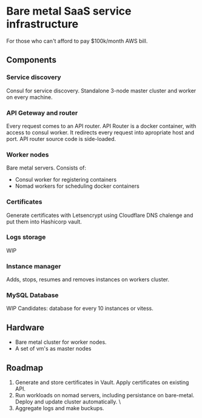 # Bare metal SaaS service infrastructure

For those who can't afford to pay $100k/month AWS bill.

## Components

### Service discovery
Consul for service discovery. Standalone 3-node master cluster and worker on every machine.

### API Geteway and router
Every request comes to an API router. API Router is a docker container, with access to consul worker. It redirects every request into apropriate host and port. API router source code is side-loaded.

### Worker nodes
Bare metal servers. Consists of: 
- Consul worker for registering containers
- Nomad workers for scheduling docker containers

### Certificates
Generate certificates with Letsencrypt using Cloudflare DNS chalenge and put them into Hashicorp vault.

### Logs storage
WIP

### Instance manager
Adds, stops, resumes and removes instances on workers cluster. 

### MySQL Database
WIP
Candidates: database for every 10 instances or vitess.

## Hardware

- Bare metal cluster for worker nodes. 
- A set of vm's as master nodes

## Roadmap

1) Generate and store certificates in Vault. Apply certificates on existing API.
2) Run workloads on nomad servers, including persistance on bare-metal. Deploy and update cluster automatically. \
3) Aggregate logs and make buckups. 